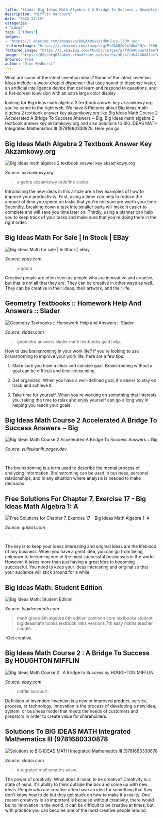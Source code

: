 ```yaml
---
title: "Slader Big Ideas Math Algebra 2 A Bridge To Success : Geometry Textbooks :: Homework Help And Answers :: Slader"
description: "Mifflin harcourt"
date: "2022-11-15"
categories:
- "ideas"
tags: ["ideas"]
images:
- "https://i.ebayimg.com/images/g/BkQAAOSw2x1dbmJH/s-l300.jpg"
featuredImage: "https://i.ebayimg.com/images/g/BkQAAOSw2x1dbmJH/s-l300.jpg"
featured_image: "https://i.ebayimg.com/thumbs/images/g/fUIAAOSwu7dfmwfM/s-l300.jpg"
image: "https://d2nchlq0f2u6vy.cloudfront.net/cache/3b/47/3b4798d87acfe571430708a7e10dc89e.jpg"
ShowToc: true
author: "Dion Medhurst"
---
```



What are some of the latest invention ideas?
Some of the latest invention ideas include: a water droplet dispenser that uses sound to dispense water, an artificial intelligence device that can learn and respond to questions, and a flat-screen television with an extra large color display.

	

		
looking for Big ideas math algebra 2 textbook answer key akzamkowy.org you've came to the right web. We have 8 Pictures about Big ideas math algebra 2 textbook answer key akzamkowy.org like Big Ideas Math Course 2 Accelerated A Bridge To Success Answers ~ Big, Big ideas math algebra 2 textbook answer key akzamkowy.org and also Solutions to BIG IDEAS MATH Integrated Mathematics III (9781680330878. Here you go:
		
    
## Big Ideas Math Algebra 2 Textbook Answer Key Akzamkowy.org

<img loading=lazy src="https://akzamkowy.org/img/494315.jpg" onerror="this.onerror=null;this.src='https://tse2.mm.bing.net/th?id=OIP.LI0ENqF_LlDE4IdSAgh6GgHaJ4&amp;pid=15.1';" alt="Big ideas math algebra 2 textbook answer key akzamkowy.org">

_Source: akzamkowy.org_

>algebra akzamkowy redefine slader. 

	

Introducing the new ideas in this article are a few examples of how to improve your productivity. First, using a timer can help to reduce the amount of time you spend on tasks that you're not sure are worth your time. Secondly, breaking down a task into smaller parts will make it easier to complete and will save you time later on. Thirdly, using a planner can help you to keep track of your tasks and make sure that you're doing them in the right order.

    
## Big Ideas Math For Sale | In Stock | EBay

<img loading=lazy src="https://i.ebayimg.com/thumbs/images/g/fUIAAOSwu7dfmwfM/s-l300.jpg" onerror="this.onerror=null;this.src='https://tse1.mm.bing.net/th?id=OIP.rIVsnyaFYtZoyWwHiaRiPgAAAA&amp;pid=15.1';" alt="Big Ideas Math for sale | In Stock | eBay">

_Source: ebay.com_

>algebra. 

	

Creative people are often seen as people who are innovative and creative, but that is not all that they are. They can be creative in other ways as well. They can be creative in their ideas, their artwork, and their life.

    
## Geometry Textbooks :: Homework Help And Answers :: Slader

<img loading=lazy src="https://d37b4ew8393wk3.cloudfront.net/cache/9d/94/9d94c27b90d1bf40fc1215a6368753f5.jpg" onerror="this.onerror=null;this.src='https://tse1.mm.bing.net/th?id=OIP.kikQD7HXpMNkZ9Zb3R8ZOQAAAA&amp;pid=15.1';" alt="Geometry Textbooks :: Homework Help and Answers :: Slader">

_Source: slader.com_

>geometry answers slader math textbooks gold help. 

	

How to use brainstroming in your work life?
If you're looking to use brainstroming to improve your work life, here are a few tips:
1. Make sure you have a clear and concise goal. Brainstroming without a goal can be difficult and time-consuming.

2. Get organized. When you have a well-defined goal, it's easier to stay on track and achieve it.

3. Take time for yourself. When you're working on something that interests you, taking the time to relax and enjoy yourself can go a long way in helping you reach your goals.

    
## Big Ideas Math Course 2 Accelerated A Bridge To Success Answers ~ Big

<img loading=lazy src="https://i.ebayimg.com/images/g/grIAAOSwK8Nf6VQX/s-l300.jpg" onerror="this.onerror=null;this.src='https://tse2.mm.bing.net/th?id=OIP.j1jNlP8iICjjhXvMqBy4QwCgDw&amp;pid=15.1';" alt="Big Ideas Math Course 2 Accelerated A Bridge To Success Answers ~ Big">

_Source: yulisukanih.pages.dev_

>. 

	

The brainstroming is a term used to describe the mental process of analyzing information. Brainstroming can be used in business, personal relationships, and in any situation where analysis is needed to make decisions.

    
## Free Solutions For Chapter 7, Exercise 17 - Big Ideas Math Algebra 1: A

<img loading=lazy src="https://d2nchlq0f2u6vy.cloudfront.net/cache/3b/47/3b4798d87acfe571430708a7e10dc89e.jpg" onerror="this.onerror=null;this.src='https://tse2.mm.bing.net/th?id=OIP.eOzt-kHY7MYtzN9adKY-2QDhEs&amp;pid=15.1';" alt="Free Solutions for Chapter 7, Exercise 17 - Big Ideas Math Algebra 1: A">

_Source: quizlet.com_

>. 

	

The key is to keep your ideas interesting and original
Ideas are the lifeblood of any business. When you have a great idea, you can go from being unknown to becoming one of the most successful businesses in the world. However, it takes more than just having a great idea to becoming successful. You need to keep your ideas interesting and original so that your audience will stick around for a while.

    
## Big Ideas Math: Student Edition

<img loading=lazy src="http://www.bigideasmath.com/uploads/images/home/cc_cover_images/cc_cvr_blue_pe.png" onerror="this.onerror=null;this.src='https://tse4.mm.bing.net/th?id=OIP.LA3D-GrmfliajONt9ek2AAHaJl&amp;pid=15.1';" alt="Big Ideas Math: Student Edition">

_Source: bigideasmath.com_

>math grade 8th algebra 6th edition common core textbooks student bigideasmath books textbook links versions 7th easy maths teacher middle. 

	

-Get creative.

    
## Big Ideas Math Course 2 : A Bridge To Success By HOUGHTON MIFFLIN

<img loading=lazy src="https://i.ebayimg.com/images/g/BkQAAOSw2x1dbmJH/s-l300.jpg" onerror="this.onerror=null;this.src='https://tse1.mm.bing.net/th?id=OIP.VBmMVJrkxTl7F-q83qkuyAAAAA&amp;pid=15.1';" alt="Big Ideas Math Course 2 : A Bridge to Success by HOUGHTON MIFFLIN">

_Source: ebay.com_

>mifflin harcourt. 

	

Definition of invention:
Invention is a new or improved product, service, process, or technology. Innovation is the process of developing a new idea, system, or business model that meets the needs of customers and predators in order to create value for shareholders.

    
## Solutions To BIG IDEAS MATH Integrated Mathematics III (9781680330878

<img loading=lazy src="https://d2nchlq0f2u6vy.cloudfront.net/15/09/11/3eadb2867ef352848014b0a3b52044c9/f1abaa9cb29581c1c7ad86efd133605c/lateximg_large.png" onerror="this.onerror=null;this.src='https://tse3.mm.bing.net/th?id=OIP.FgSwqLcssa0ITr-c08Yq8wAAAA&amp;pid=15.1';" alt="Solutions to BIG IDEAS MATH Integrated Mathematics III (9781680330878">

_Source: slader.com_

>integrated mathematics answ. 

	

The power of creativity: What does it mean to be creative?
Creativity is a state of mind, it's ability to think outside the box and come up with new ideas. People who are creative often have an idea for something that they don't know how to do but they get stuck on how to make it a reality. One reason creativity is so important is because without creativity, there would be no innovation in the world. It can be difficult to be creative at times, but with practice you can become one of the most creative people around.


